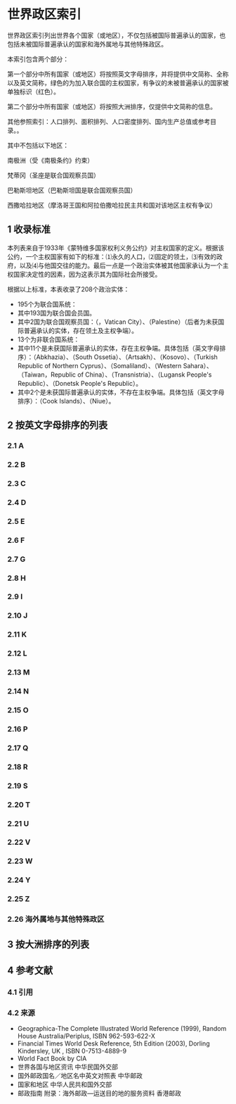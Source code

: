 # 世界政区索引



世界政区索引列出世界各个国家（或地区），不仅包括被国际普遍承认的国家，也包括未被国际普遍承认的国家和海外属地与其他特殊政区。

本索引包含两个部分：

第一个部分中所有国家（或地区）将按照英文字母排序，并将提供中文简称、全称以及英文简称，绿色的为加入联合国的主权国家，有争议的未被普遍承认的国家被单独标识（红色）。

第二个部分中所有国家（或地区）将按照大洲排序，仅提供中文简称的信息。

其他参照索引：人口排列、面积排列、人口密度排列、国内生产总值或参考目录。。



其中不包括以下地区：

南极洲（受《南极条约》约束）

梵蒂冈（圣座是联合国观察员国）

巴勒斯坦地区（巴勒斯坦国是联合国观察员国）

西撒哈拉地区（摩洛哥王国和阿拉伯撒哈拉民主共和国对该地区主权有争议）



## 1 收录标准

本列表来自于1933年《蒙特维多国家权利义务公约》对主权国家的定义。根据该公约，一个主权国家有如下的标准：⑴永久的人口，⑵固定的领土，⑶有效的政府，以及⑷与他国交往的能力。最后一点是一个政治实体被其他国家承认为一个主权国家决定性的因素，因为这表示其为国际社会所接受。

根据以上标准，本表收录了208个政治实体：

* 195个为联合国系统：
 * 其中193国为联合国会员国。
 * 其中2国为联合国观察员国：（，Vatican City）、（Palestine）（后者为未获国际普遍承认的实体，存在领土及主权争端）。
* 13个为非联合国系统：
 * 其中11个是未获国际普遍承认的实体，存在主权争端。具体包括（英文字母排序）：（Abkhazia）、（South Ossetia）、（Artsakh）、（Kosovo）、（Turkish Republic of Northern Cyprus）、（Somaliland）、（Western Sahara）、（Taiwan，Republic of China）、（Transnistria）、（Lugansk People's Republic）、（Donetsk People's Republic）。
 * 其中2个是未获国际普遍承认的实体，不存在主权争端。具体包括（英文字母排序）：（Cook Islands）、（Niue）。



## 2 按英文字母排序的列表



### 2.1 A



### 2.2 B



### 2.3 C



### 2.4 D



### 2.5 E



### 2.6 F



### 2.7 G



### 2.8 H



### 2.9 I



### 2.10 J



### 2.11 K



### 2.12 L



### 2.13 M



### 2.14 N



### 2.15 O



### 2.16 P



### 2.17 Q



### 2.18 R



### 2.19 S



### 2.20 T



### 2.21 U



### 2.22 V



### 2.23 W



### 2.24 Y



### 2.25 Z



### 2.26 海外属地与其他特殊政区



## 3 按大洲排序的列表



## 4 参考文献



### 4.1 引用



### 4.2 来源

* Geographica-The Complete Illustrated World Reference (1999), Random House Australia/Periplus, ISBN 962-593-622-X
* Financial Times World Desk Reference, 5th Edition (2003), Dorling Kindersley, UK , ISBN 0-7513-4889-9
* World Fact Book by CIA
* 世界各国与地区资讯 中华民国外交部
* 国外邮政国名／地区名中英文对照表 中华邮政
* 国家和地区 中华人民共和国外交部
* 邮政指南 附录：海外邮政—运送目的地的服务资料 香港邮政



